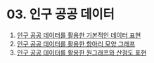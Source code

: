 # 03. 인구 공공 데이터


1. [인구 공공 데이터를 활용한 기본적인 데이터 표현](AllofData_3_1)
2. [인구 공공 데이터를 활용한 항아리 모양 그래프](AllofData_3_2)
3. [인구 공공 데이터를 활용한 원그래프와 산점도 표현](AllofData_3_3)
